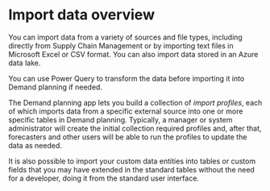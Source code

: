 ﻿# Import data overview

You can import data from a variety of sources and file types, including directly from Supply Chain Management or by importing text files in Microsoft Excel or CSV format. You can also import data stored in an Azure data lake.  

You can use Power Query to transform the data before importing it into Demand planning if needed.

The Demand planning app lets you build a collection of *import profiles*, each of which imports data from a specific external source into one or more specific tables in Demand planning. Typically, a manager or system administrator will create the initial collection required profiles and, after that, forecasters and other users will be able to run the profiles to update the data as needed.

It is also possible to import your custom data entities into tables or custom fields that you may have extended in the standard tables without the need for a developer, doing it from the standard user interface.

